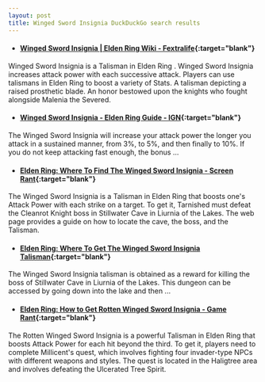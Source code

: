 ```yaml
---
layout: post
title: Winged Sword Insignia DuckDuckGo search results
---
```

* #### [Winged Sword Insignia | Elden Ring Wiki - Fextralife](https://eldenring.wiki.fextralife.com/Winged+Sword+Insignia){:target="blank"}
Winged Sword Insignia is a Talisman in Elden Ring . Winged Sword Insignia increases attack power with each successive attack. Players can use talismans in Elden Ring to boost a variety of Stats. A talisman depicting a raised prosthetic blade. An honor bestowed upon the knights who fought alongside Malenia the Severed.
* #### [Winged Sword Insignia - Elden Ring Guide - IGN](https://www.ign.com/wikis/elden-ring/Winged_Sword_Insignia){:target="blank"}
The Winged Sword Insignia will increase your attack power the longer you attack in a sustained manner, from 3%, to 5%, and then finally to 10%. If you do not keep attacking fast enough, the bonus ...
* #### [Elden Ring: Where To Find The Winged Sword Insignia - Screen Rant](https://screenrant.com/elden-ring-winged-sword-insignia-location-guide/){:target="blank"}
The Winged Sword Insignia is a Talisman in Elden Ring that boosts one's Attack Power with each strike on a target. To get it, Tarnished must defeat the Cleanrot Knight boss in Stillwater Cave in Liurnia of the Lakes. The web page provides a guide on how to locate the cave, the boss, and the Talisman.
* #### [Elden Ring: Where To Get The Winged Sword Insignia Talisman](https://www.gamespot.com/articles/elden-ring-where-to-get-the-winged-sword-insignia-talisman/1100-6502270/){:target="blank"}
The Winged Sword Insignia talisman is obtained as a reward for killing the boss of Stillwater Cave in Liurnia of the Lakes. This dungeon can be accessed by going down into the lake and then ...
* #### [Elden Ring: How to Get Rotten Winged Sword Insignia - Game Rant](https://gamerant.com/elden-ring-rotten-winged-sword-insignia-location-get-how/){:target="blank"}
The Rotten Winged Sword Insignia is a powerful Talisman in Elden Ring that boosts Attack Power for each hit beyond the third. To get it, players need to complete Millicent's quest, which involves fighting four invader-type NPCs with different weapons and styles. The quest is located in the Haligtree area and involves defeating the Ulcerated Tree Spirit.
